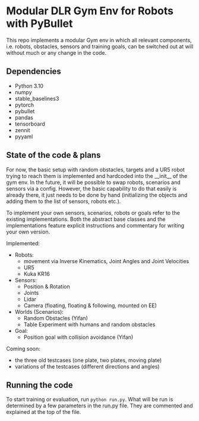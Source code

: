 # Modular DLR Gym Env for Robots with PyBullet

This repo implements a modular Gym env in which all relevant components, i.e. robots, obstacles, sensors and training goals, can be switched out at will without much or any change in the code.

## Dependencies

- Python 3.10
- numpy
- stable_baselines3
- pytorch
- pybullet
- pandas
- tensorboard
- zennit
- pyyaml

## State of the code & plans

For now, the basic setup with random obstacles, targets and a UR5 robot trying to reach them is implemented and hardcoded into the \_\_init\_\_ of the gym env. In the future, it will be possible to swap robots, scenarios and sensors via a config.
However, the basic capability to do that easily is already there, it just needs to be done by hand (initializing the objects and adding them to the list of sensors, robots etc.).

To implement your own sensors, scenarios, robots or goals refer to the existing implementations. Both the abstract base classes and the implementations feature explicit instructions and commentary for writing your own version.

Implemented:
- Robots:
    - movement via Inverse Kinematics, Joint Angles and Joint Velocities
    - UR5
    - Kuka KR16
- Sensors:
    - Position & Rotation
    - Joints
    - Lidar
    - Camera (floating, floating & following, mounted on EE)
- Worlds (Scenarios):
    - Random Obstacles (Yifan)
    - Table Experiment with humans and random obstacles
- Goal:
    - Position goal with collision avoidance (Yifan)

Coming soon:
- the three old testcases (one plate, two plates, moving plate)
- variations of the testcases (different directions and angles)

## Running the code

To start training or evaluation, run ```python run.py```. What will be run is determined by a few parameters in the run.py file. They are commented and explained at the top of the file.

